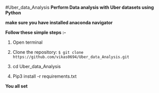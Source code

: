 #Uber_data_Analysis
**Perform Data analysis with Uber datasets using Python**



**make sure you have installed anaconda navigator**

**Follow these simple steps  :-**

1. Open terminal

2. Clone the repository: ``$ git clone https://github.com/vikas0694/Uber_data_Analysis.git``

3. cd Uber_data_Analysis

4. Pip3 install -r requirements.txt

**You all set** 


